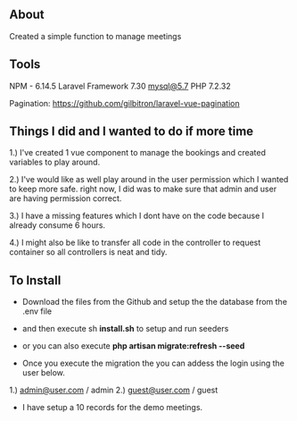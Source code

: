 
## About 

Created a simple function to manage meetings 


## Tools

NPM - 6.14.5
Laravel Framework 7.30
mysql@5.7
PHP 7.2.32

Pagination: 
https://github.com/gilbitron/laravel-vue-pagination


## Things I did and I wanted to do if more time

1.) I've created 1 vue component to manage the bookings and created variables to play around. 

2.) I've would like as well play around in the user permission which I wanted to keep more safe. right now, I did was to make sure that admin and user are having permission correct. 

3.) I have a missing features which I dont have on the code because I already consume 6 hours.

4.) I might also be like to transfer all code in the controller to request container so all controllers is neat and tidy.   


## To Install 

- Download the files from the Github and setup the the database from the .env file
- and then execute sh <b>install.sh</b> to setup and run seeders 
- or you can also execute <b>php artisan migrate:refresh --seed</b> 

- Once you execute the migration the you can addess the login using the user below. 

1.) admin@user.com / admin
2.) guest@user.com / guest  

- I have setup a 10 records for the demo meetings.






